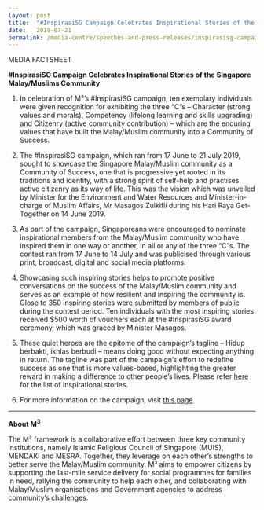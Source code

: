```yaml
---
layout: post
title:  "#InspirasiSG Campaign Celebrates Inspirational Stories of the Singapore Malay/Muslims Community"
date:   2019-07-21
permalink: /media-centre/speeches-and-press-releases/inspirasisg-campaign-celebrates-inspirational-stories/
---
```


MEDIA FACTSHEET 

**#InspirasiSG Campaign Celebrates Inspirational Stories of the Singapore Malay/Muslims Community**

1. In celebration of M³’s #InspirasiSG campaign, ten exemplary individuals were given recognition for exhibiting the three “C”s – Character (strong values and morals), Competency (lifelong learning and skills upgrading) and Citizenry (active community contribution) – which are the enduring values that have built the Malay/Muslim community into a Community of Success. 

2.	The #InspirasiSG campaign, which ran from 17 June to 21 July 2019, sought to showcase the Singapore Malay/Muslim community as a Community of Success, one that is progressive yet rooted in its traditions and identity, with a strong spirit of self-help and practises active citizenry as its way of life. This was the vision which was unveiled by Minister for the Environment and Water Resources and Minister-in-charge of Muslim Affairs, Mr Masagos Zulkifli during his Hari Raya Get-Together on 14 June 2019. 

3.	As part of the campaign, Singaporeans were encouraged to nominate inspirational members from the Malay/Muslim community who have inspired them in one way or another, in all or any of the three “C”s.  The contest ran from 17 June to 14 July and was publicised through various print, broadcast, digital and social media platforms. 

4.	Showcasing such inspiring stories helps to promote positive conversations on the success of the Malay/Muslim community and serves as an example of how resilient and inspiring the community is.  Close to 350 inspiring stories were submitted by members of public during the contest period. Ten individuals with the most inspiring stories received $500 worth of vouchers each at the #InspirasiSG award ceremony, which was graced by Minister Masagos. 

6.	These quiet heroes are the epitome of the campaign’s tagline – Hidup berbakti, ikhlas berbudi – means doing good without expecting anything in return. The tagline was part of the campaign’s effort to redefine success as one that is more values-based, highlighting the greater reward in making a difference to other people’s lives. Please refer [here](http://www.m3.sg/inspirasisg/stories) for the list of inspirational stories.

7.	For more information on the campaign, visit [this page](http://www.m3.sg/inspirasisg).
<hr>

**About M<sup>3</sup>** 

The M³ framework is a collaborative effort between three key community institutions, namely Islamic Religious Council of Singapore (MUIS), MENDAKI and MESRA. Together, they leverage on each other’s strengths to better serve the Malay/Muslim community. M³ aims to empower citizens by supporting the last-mile service delivery for social programmes for families in need, rallying the community to help each other, and collaborating with Malay/Muslim organisations and Government agencies to address community’s challenges.
